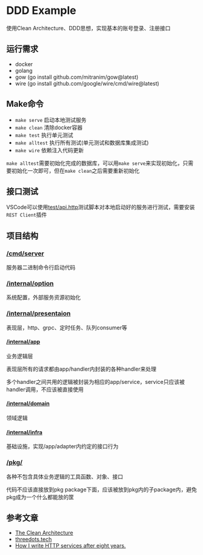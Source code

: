 # DDD Example

使用Clean Architecture、DDD思想，实现基本的账号登录、注册接口

## 运行需求

- docker
- golang
- gow (go install github.com/mitranim/gow@latest)
- wire (go install github.com/google/wire/cmd/wire@latest)

## Make命令

- `make serve` 启动本地测试服务
- `make clean` 清除docker容器
- `make test` 执行单元测试
- `make alltest` 执行所有测试(单元测试和数据库集成测试)
- `make wire` 依赖注入代码更新

`make alltest`需要初始化完成的数据库，可以用`make serve`来实现初始化，只需要初始化一次即可，但在`make clean`之后需要重新初始化

## 接口测试

VSCode可以使用[test/api.http](./test/api.http)测试脚本对本地启动好的服务进行测试，需要安装`REST Client`插件

## 项目结构

### [/cmd/server](./cmd/server/)

服务器二进制命令行启动代码

### [/internal/option](./internal/option/)

系统配置，外部服务资源初始化

### [/internal/presentaion](./internal/presentation/)

表现层，http、grpc、定时任务、队列consumer等

#### [/internal/app](./internal/app/)

业务逻辑层

表现层所有的请求都由app/handler内封装的各种handler来处理

多个handler之间共用的逻辑被封装为相应的app/service，service只应该被handler调用，不应该被直接使用

#### [/internal/domain](./internal/domain/)

领域逻辑

#### [/internal/infra](./internal/infra/)

基础设施，实现/app/adapter内约定的接口行为

### [/pkg/](./pkg/)

各种不包含具体业务逻辑的工具函数、对象、接口

代码不应该直接放到pkg package下面，应该被放到pkg内的子package内，避免pkg成为一个什么都能放的筐

## 参考文章

- [The Clean Architecture](https://blog.cleancoder.com/uncle-bob/2012/08/13/the-clean-architecture.html)
- [threedots.tech](https://threedots.tech/)
- [How I write HTTP services after eight years.](https://pace.dev/blog/2018/05/09/how-I-write-http-services-after-eight-years.html)
